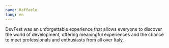 ```yaml
---
name: Raffaele
lang: en
---
```

DevFest was an unforgettable experience that allows everyone to discover the world of development, offering meaningful experiences and the chance to meet professionals and enthusiasts from all over Italy.
